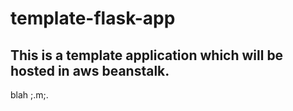 # template-flask-app

## This is a template application which will be hosted in aws beanstalk. 
blah
;.m;.
